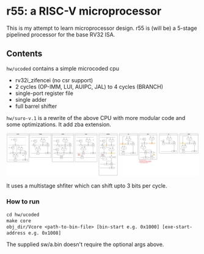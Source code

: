 # r55: a RISC-V microprocessor

This is my attempt to learn microprocessor design. r55 is (will be) a 5-stage pipelined processor for the base RV32 ISA.

## Contents

`hw/ucoded` contains a simple microcoded cpu

 - rv32i_zifencei (no csr support)
 - 2 cycles (OP-IMM, LUI, AUIPC, JAL) to 4 cycles (BRANCH)
 - single-port register file
 - single adder
 - full barrel shifter

`hw/suro-v.1` is a rewrite of the above CPU with more modular code and some optimizations. It add zba extension.

![suro-v.1](surov.svg)

It uses a multistage shfiter which can shift upto 3 bits per cycle.

### How to run
```
cd hw/ucoded
make core
obj_dir/Vcore <path-to-bin-file> [bin-start e.g. 0x1000] [exe-start-address e.g. 0x1008]
```
The supplied sw/a.bin doesn't require the optional args above.

